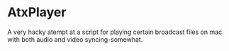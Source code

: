 # AtxPlayer
A very hacky atempt at a script for playing certain broadcast files on mac with both audio and video syncing-somewhat.
